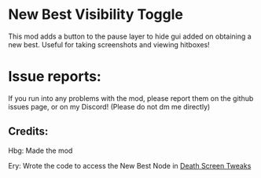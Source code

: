 # New Best Visibility Toggle

This mod adds a button to the pause layer to hide gui added on obtaining a new best. Useful for taking screenshots and viewing hitboxes!

# Issue reports:
If you run into any problems with the mod, please report them on the github issues page, or on my Discord! (Please do not dm me directly)

## Credits:
Hbg: Made the mod

Ery: Wrote the code to access the New Best Node in [Death Screen Tweaks](https://github.com/RayDeeUx/DeathScreenTweaks/blob/main/src/PlayLayer.cpp)